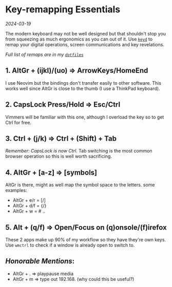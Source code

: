 # Key-remapping Essentials

*2024-03-19*

The modern keyboard may not be well designed but that shouldn't stop you from
squeezing as much ergonomics as you can out of it. Use
[`keyd`](https://github.com/rvaiya/keyd) to remap your digital operations,
screen communications and key revelations.

*Full list of remaps are in my [`dotfiles`](https://github.com/Niceadam/dotfiles)*


## 1. AltGr + (ijkl)/(uo) => ArrowKeys/HomeEnd

I use Neovim but the bindings don't transfer easily to other software. This
works well since AltGr is close to the thumb (I use a ThinkPad keyboard).

## 2. CapsLock Press/Hold => Esc/Ctrl

Vimmers will be familiar with this one, although I overload the key so to get Ctrl for free.

## 3. Ctrl + (j/k) => Ctrl + (Shift) + Tab

*Remember: CapsLock is now Ctrl*. Tab switching is the most common browser
operation so this is well worth sacrificing.

## 4. AltGr + [a-z] => [symbols]

AltGr is there, might as well map the symbol space to the letters.
some examples:
- AltGr + e/r = [/]
- AltGr + d/f = {/}
- AltGr + w = #
..

## 5. Alt + (q/f) => Open/Focus on (q)onsole/(f)irefox

These 2 apps make up 90% of my workflow so they have they're own keys. Use
`wmctrl` to check if a window is already open to switch to.

## *Honorable Mentions*:
- AltGr + . => playpause media
- AltGr + m => type out 192.168. (why could this be useful?)
